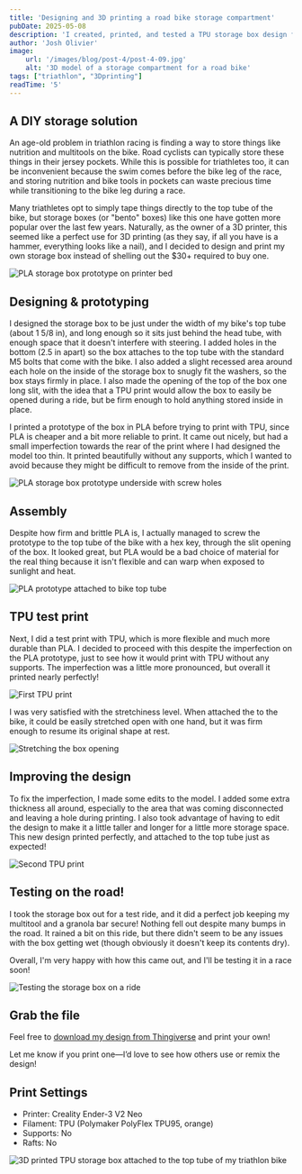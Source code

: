 ```yaml
---
title: 'Designing and 3D printing a road bike storage compartment'
pubDate: 2025-05-08
description: 'I created, printed, and tested a TPU storage box design for my bike to help keep my pockets free during triathlon training and racing.'
author: 'Josh Olivier'
image:
    url: '/images/blog/post-4/post-4-09.jpg'
    alt: '3D model of a storage compartment for a road bike'
tags: ["triathlon", "3Dprinting"]
readTime: '5'
---
```

## A DIY storage solution
An age-old problem in triathlon racing is finding a way to store things like nutrition and multitools on the bike. Road cyclists can typically store these things in their jersey pockets. While this is possible for triathletes too, it can be inconvenient because the swim comes before the bike leg of the race, and storing nutrition and bike tools in pockets can waste precious time while transitioning to the bike leg during a race. 

Many triathletes opt to simply tape things directly to the top tube of the bike, but storage boxes (or "bento" boxes) like this one have gotten more popular over the last few years. Naturally, as the owner of a 3D printer, this seemed like a perfect use for 3D printing (as they say, if all you have is a hammer, everything looks like a nail), and I decided to design and print my own storage box instead of shelling out the $30+ required to buy one.   

<img src="/images/blog/post-4/post-4-01.jpg" alt="PLA storage box prototype on printer bed" class="blog-body-pic" />

## Designing & prototyping
I designed the storage box to be just under the width of my bike's top tube (about 1 5/8 in), and long enough so it sits just behind the head tube, with enough space that it doesn't interfere with steering. I added holes in the bottom (2.5 in apart) so the box attaches to the top tube with the standard M5 bolts that come with the bike. I also added a slight recessed area around each hole on the inside of the storage box to snugly fit the washers, so the box stays firmly in place. I also made the opening of the top of the box one long slit, with the idea that a TPU print would allow the box to easily be opened during a ride, but be firm enough to hold anything stored inside in place. 

I printed a prototype of the box in PLA before trying to print with TPU, since PLA is cheaper and a bit more reliable to print. It came out nicely, but had a small imperfection towards the rear of the print where I had designed the model too thin. It printed beautifully without any supports, which I wanted to avoid because they might be difficult to remove from the inside of the print. 

<img src="/images/blog/post-4/post-4-02.jpg" alt="PLA storage box prototype underside with screw holes" class="blog-body-pic" />

## Assembly
Despite how firm and brittle PLA is, I actually managed to screw the prototype to the top tube of the bike with a hex key, through the slit opening of the box. It looked great, but PLA would be a bad choice of material for the real thing because it isn't flexible and can warp when exposed to sunlight and heat. 

<img src="/images/blog/post-4/post-4-03.jpg" alt="PLA prototype attached to bike top tube" class="blog-body-pic" />

## TPU test print
Next, I did a test print with TPU, which is more flexible and much more durable than PLA. I decided to proceed with this despite the imperfection on the PLA prototype, just to see how it would print with TPU without any supports. The imperfection was a little more pronounced, but overall it printed nearly perfectly!

<img src="/images/blog/post-4/post-4-04.jpg" alt="First TPU print" class="blog-body-pic">

I was very satisfied with the stretchiness level. When attached the to the bike, it could be easily stretched open with one hand, but it was firm enough to resume its original shape at rest.

<img src="/images/blog/post-4/post-4-05.jpg" alt="Stretching the box opening" class="blog-body-pic">

## Improving the design

To fix the imperfection, I made some edits to the model. I added some extra thickness all around, especially to the area that was coming disconnected and leaving a hole during printing. I also took advantage of having to edit the design to make it a little taller and longer for a little more storage space. This new design printed perfectly, and attached to the top tube just as expected! 

<img src="/images/blog/post-4/post-4-06.jpg" alt="Second TPU print" class="blog-body-pic">

## Testing on the road!
I took the storage box out for a test ride, and it did a perfect job keeping my multitool and a granola bar secure! Nothing fell out despite many bumps in the road. It rained a bit on this ride, but there didn't seem to be any issues with the box getting wet (though obviously it doesn't keep its contents dry).

Overall, I'm very happy with how this came out, and I'll be testing it in a race soon! 

<img src="/images/blog/post-4/post-4-07.jpg" alt="Testing the storage box on a ride" class="blog-body-pic">

## Grab the file
Feel free to [download my design from Thingiverse](https://www.thingiverse.com/thing:7032027) and print your own! 

Let me know if you print one—I’d love to see how others use or remix the design!

## Print Settings
- Printer: Creality Ender-3 V2 Neo
- Filament: TPU (Polymaker PolyFlex TPU95, orange)
- Supports: No
- Rafts: No

<img src="/images/blog/post-4/post-4-08.jpg" alt="3D printed TPU storage box attached to the top tube of my triathlon bike" class="blog-body-pic">
